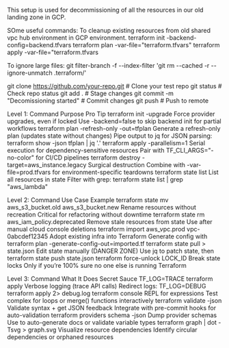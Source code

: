 This setup is used for decommissioning of all the resources in our old landing zone in GCP.

SOme useful commands:
To cleanup existing resources from old shared vpc hub environment in GCP environment.
terraform init -backend-config=backend.tfvars
 terraform plan -var-file="terraform.tfvars"
 terraform apply -var-file="terraform.tfvars


To ignore large files:
git filter-branch -f --index-filter 'git rm --cached -r --ignore-unmatch .terraform/'



git clone https://github.com/your-repo.git  # Clone your test repo
git status  # Check repo status
git add .   # Stage changes
git commit -m "Decomissioning started"  # Commit changes
git push    # Push to remote

Level 1:
Command	                     Purpose	                         Pro Tip
terraform init -upgrade	Force provider upgrades, even if locked	Use -backend=false to skip backend init for partial workflows
terraform plan -refresh-only -out=tfplan	Generate a refresh-only plan (updates state without changes)	Pipe output to jq for JSON parsing: terraform show -json tfplan | jq '.'
terraform apply -parallelism=1	Serial execution for dependency-sensitive resources	Pair with TF_CLI_ARGS="-no-color" for CI/CD pipelines
terraform destroy -target=aws_instance.legacy	Surgical destruction	Combine with -var-file=prod.tfvars for environment-specific teardowns
terraform state list	List all resources in state	Filter with grep: terraform state list | grep "aws_lambda"

Level 2:
Command	                                                Use Case	                         Example
terraform state mv aws_s3_bucket.old aws_s3_bucket.new	Rename resources without recreation	Critical for refactoring without downtime
terraform state rm aws_iam_policy.deprecated	Remove stale resources from state	Use after manual cloud console deletions
terraform import aws_vpc.prod vpc-0abcdef12345	Adopt existing infra into Terraform	Generate config with terraform plan -generate-config-out=imported.tf
terraform state pull > state.json	Edit state manually (DANGER ZONE)	Use jq to patch state, then terraform state push state.json
terraform force-unlock LOCK_ID	Break state locks	Only if you’re 100% sure no one else is running Terraform

Level 3:
Command	                         What It Does	                    Secret Sauce
TF_LOG=TRACE terraform apply	Verbose logging (trace API calls)	Redirect logs: TF_LOG=DEBUG terraform apply 2> debug.log
terraform console	REPL for expressions	Test complex for loops or merge() functions interactively
terraform validate -json	Validate syntax + get JSON feedback	Integrate with pre-commit hooks for auto-validation
terraform providers schema -json	Dump provider schemas	Use to auto-generate docs or validate variable types
terraform graph | dot -Tsvg > graph.svg	Visualize resource dependencies	Identify circular dependencies or orphaned resources

